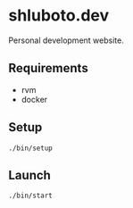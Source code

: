 # shluboto.dev

Personal development website.

## Requirements

- rvm
- docker

## Setup

`./bin/setup`

## Launch

`./bin/start`
